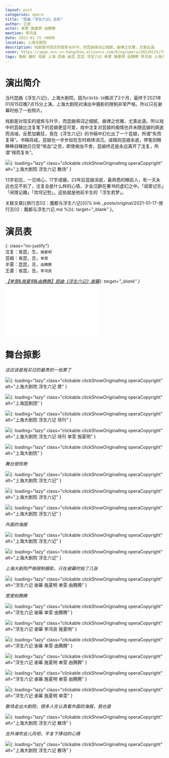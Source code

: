```yaml
---
layout: post
categories: opera
title: "昆曲「浮生六记」五折"
author: 立泉
actor: 单雯 施夏明 由腾腾
mention: 李鸿良
date: 2021-01-15 +0800
location: 上海大剧院
description: 戏剧是对现实的提炼与升华，而昆曲填词之细腻，曲律之优雅，尤善此道。
cover: https://apqx.oss-cn-hangzhou.aliyuncs.com/blog/opera/20210115/fushengliuji/DSC02331_thumb.jpg
tags: 看剧 摄影 戏剧 上海 昆曲 省昆 昆昆 浮生六记 单雯 施夏明 由腾腾 李鸿良 上海大剧院
---
```


# 演出简介

当代昆曲《浮生六记》，上海大剧院，因为`COVID-19`推迟了2个月，最终于2021年01月15日晚7点15分上演。上海大剧院对演出中摄影的限制非常严格，所以只在谢幕时拍了一些照片。

戏剧是对现实的提炼与升华，而昆曲填词之细腻，曲律之优雅，尤善此道。所以戏中的芸娘比沈复笔下的芸娘更显可爱，戏中沈复对芸娘的痴情也并未随芸娘的病逝而消减，反愈加癫狂，竟在《浮生六记》的书稿中幻化出了一个芸娘，所谓“失而复得”。书稿将成，芸娘也一步步如在生时病体消沉，成稿则芸娘永逝，停笔则眼睁睁目睹她日日受“咳血”之苦，即使痴虫不舍，芸娘终还是永远离开了沈复，所谓“得而复失”。

![](https://apqx.oss-cn-hangzhou.aliyuncs.com/blog/opera/20210115/fushengliuji/DSC02331_thumb.jpg){: loading="lazy" class="clickable clickShowOriginalImg operaCopyright" alt="上海大剧院 浮生六记 散场" }

13岁初见，一见倾心，17岁成婚，23年后芸娘消逝，最熟悉的眼前人，有一天永远也见不到了，沈复会是什么样的心情，才会沉醉在著书的虚幻之中。「闺房记乐」「闲情记趣」「坎坷记愁」，这些就是他前半生的「浮生若梦」。

关联文章[《旅行志02：魔都与浮生六记》]({% link _posts/original/2021-01-17-旅行志02：魔都与浮生六记.md %}){: target="_blank" }。

# 演员表

{: class="no-justify"}  
沈复：省昆，生，`施夏明`  
芸娘：省昆，旦，`单雯`  
半夏：昆昆，旦，`由腾腾`  
王婆：省昆，丑，`李鸿良`

*[【单雯&施夏明&由腾腾】昆曲《浮生六记》谢幕](https://www.bilibili.com/video/BV15U4y147jD){: target="_blank" }*

<div class="video-container">
<iframe loading="lazy" src="//player.bilibili.com/player.html?aid=671187442&bvid=BV15U4y147jD&cid=283287734&page=1&autoplay=0" scrolling="no" border="0" frameborder="no" framespacing="0" allowfullscreen="true"> </iframe>
</div>

# 舞台掠影

*这应该是我买过的最贵的一张票了*

![](https://apqx.oss-cn-hangzhou.aliyuncs.com/blog/opera/20210115/fushengliuji/IMG_4319_thumb.jpg){: loading="lazy" class="clickable clickShowOriginalImg operaCopyright" alt="上海大剧院 浮生六记 票" }

![](https://apqx.oss-cn-hangzhou.aliyuncs.com/blog/opera/20210115/fushengliuji/IMG_4320_thumb.jpg){: loading="lazy" class="clickable clickShowOriginalImg operaCopyright" alt="上海昆剧团" }

![](https://apqx.oss-cn-hangzhou.aliyuncs.com/blog/opera/20210115/fushengliuji/IMG_4322_thumb.jpg){: loading="lazy" class="clickable clickShowOriginalImg operaCopyright" alt="上海大剧院 浮生六记 场刊" }

![](https://apqx.oss-cn-hangzhou.aliyuncs.com/blog/opera/20210115/fushengliuji/IMG_4323_thumb.jpg){: loading="lazy" class="clickable clickShowOriginalImg operaCopyright" alt="上海大剧院 浮生六记 场刊 单雯 施夏明" }

![](https://apqx.oss-cn-hangzhou.aliyuncs.com/blog/opera/20210115/fushengliuji/IMG_4325_thumb.jpg){: loading="lazy" class="clickable clickShowOriginalImg operaCopyright" alt="上海大剧院" }

*舞台很惊艳*

![](https://apqx.oss-cn-hangzhou.aliyuncs.com/blog/opera/20210115/fushengliuji/IMG_4326_thumb.jpg){: loading="lazy" class="clickable clickShowOriginalImg operaCopyright" alt="上海大剧院 浮生六记" }

![](https://apqx.oss-cn-hangzhou.aliyuncs.com/blog/opera/20210115/fushengliuji/IMG_4327_thumb.jpg){: loading="lazy" class="clickable clickShowOriginalImg operaCopyright" alt="上海大剧院 浮生六记" }

![](https://apqx.oss-cn-hangzhou.aliyuncs.com/blog/opera/20210115/fushengliuji/IMG_4328_thumb.jpg){: loading="lazy" class="clickable clickShowOriginalImg operaCopyright" alt="上海大剧院 浮生六记" }

*外面的海报*

![](https://apqx.oss-cn-hangzhou.aliyuncs.com/blog/opera/20210115/fushengliuji/DSC02319_thumb.jpg){: loading="lazy" class="clickable clickShowOriginalImg operaCopyright" alt="上海大剧院 浮生六记" }

![](https://apqx.oss-cn-hangzhou.aliyuncs.com/blog/opera/20210115/fushengliuji/DSC02320_thumb.jpg){: loading="lazy" class="clickable clickShowOriginalImg operaCopyright" alt="上海大剧院 浮生六记" }

*上海大剧院严格限制摄影，只在谢幕时拍了几张*

<!-- ![](https://apqx.oss-cn-hangzhou.aliyuncs.com/blog/opera/20210115/fushengliuji/DSC02321_thumb.jpg){: loading="lazy" class="clickable clickShowOriginalImg operaCopyright" alt="浮生六记 谢幕 单雯 由腾腾" } -->

![](https://apqx.oss-cn-hangzhou.aliyuncs.com/blog/opera/20210115/fushengliuji/DSC02322_thumb.jpg){: loading="lazy" class="clickable clickShowOriginalImg operaCopyright" alt="浮生六记 谢幕 施夏明 单雯 由腾腾" }

*雯雯和腾腾*

![](https://apqx.oss-cn-hangzhou.aliyuncs.com/blog/opera/20210115/fushengliuji/DSC02323_thumb.jpg){: loading="lazy" class="clickable clickShowOriginalImg operaCopyright" alt="浮生六记 谢幕 单雯 由腾腾" }

![](https://apqx.oss-cn-hangzhou.aliyuncs.com/blog/opera/20210115/fushengliuji/DSC02324_thumb.jpg){: loading="lazy" class="clickable clickShowOriginalImg operaCopyright" alt="浮生六记 谢幕 李鸿良 施夏明" }

![](https://apqx.oss-cn-hangzhou.aliyuncs.com/blog/opera/20210115/fushengliuji/DSC02325_thumb.jpg){: loading="lazy" class="clickable clickShowOriginalImg operaCopyright" alt="浮生六记 谢幕 单雯 由腾腾" }

![](https://apqx.oss-cn-hangzhou.aliyuncs.com/blog/opera/20210115/fushengliuji/DSC02326_thumb.jpg){: loading="lazy" class="clickable clickShowOriginalImg operaCopyright" alt="浮生六记 谢幕 施夏明 单雯 由腾腾" }

![](https://apqx.oss-cn-hangzhou.aliyuncs.com/blog/opera/20210115/fushengliuji/DSC02327_thumb.jpg){: loading="lazy" class="clickable clickShowOriginalImg operaCopyright" alt="浮生六记 谢幕 施夏明 单雯 由腾腾" }

![](https://apqx.oss-cn-hangzhou.aliyuncs.com/blog/opera/20210115/fushengliuji/DSC02328_thumb.jpg){: loading="lazy" class="clickable clickShowOriginalImg operaCopyright" alt="浮生六记 谢幕 施夏明 单雯" }

*散场走出大剧院，很多人在认真看外面的海报，我也是*

![](https://apqx.oss-cn-hangzhou.aliyuncs.com/blog/opera/20210115/fushengliuji/DSC02331_thumb.jpg){: loading="lazy" class="clickable clickShowOriginalImg operaCopyright" alt="上海大剧院 浮生六记 散场" }

*去外滩吹会儿风吧，平复下悸动的心情*

![](https://apqx.oss-cn-hangzhou.aliyuncs.com/blog/opera/20210115/fushengliuji/DSC02334_thumb.jpg){: loading="lazy" class="clickable clickShowOriginalImg operaCopyright" alt="上海大剧院 浮生六记 散场" }
